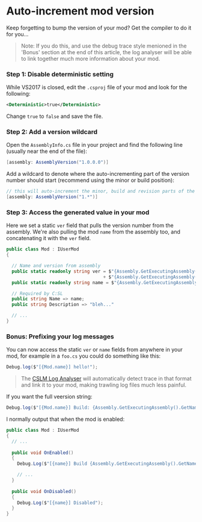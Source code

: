 # Auto-increment mod version

Keep forgetting to bump the version of your mod? Get the compiler to do it for you...

> Note: If you do this, and use the debug trace style menioned in the 'Bonus' section at the end of this article, the log analyser will be able to link together much more information about your mod.

### Step 1: Disable deterministic setting

While VS2017 is closed, edit the `.csproj` file of your mod and look for the following:

```xml
<Deterministic>true</Deterministic>
```

Change `true` to `false` and save the file.

### Step 2: Add a version wildcard

Open the `AssemblyInfo.cs` file in your project and find the following line (usually near the end of the file):

```csharp
[assembly: AssemblyVersion("1.0.0.0")]
```

Add a wildcard to denote where the auto-incrementing part of the version number should start (recommend using the minor or build position):

```csharp
// this will auto-increment the minor, build and revision parts of the version
[assembly: AssemblyVersion("1.*")]
```

### Step 3: Access the generated value in your mod

Here we set a static `ver` field that pulls the version number from the assembly. We're also pulling the mod `name` from the assembly too, and concatenating it with the `ver` field.

```csharp
public class Mod : IUserMod
{

  // Name and version from assembly
  public static readonly string ver = $"{Assembly.GetExecutingAssembly().GetName().Version.Major}."
                                    + $"{Assembly.GetExecutingAssembly().GetName().Version.Minor}";
  public static readonly string name = $"{Assembly.GetExecutingAssembly().GetName().Name} {ver}";

  // Required by C:SL
  public string Name => name;
  public string Description => "bleh..."

  // ...
}
```

### Bonus: Prefixing your log messages

You can now access the static `ver` or `name` fields from anywhere in your mod, for example in a `foo.cs` you could do something like this:

```csharp
Debug.log($"[{Mod.name}] hello!");
```

> The [CSLM Log Analyser](https://cslmodding.info/log) will automatically detect trace in that format and link it to your mod, making trawling log files much less painful.

If you want the full veersion string:

```csharp
Debug.log($"[{Mod.name}] Build: {Assembly.GetExecutingAssembly().GetName().Version}");
```

I normally output that when the mod is enabled:

```csharp
public class Mod : IUserMod
{
  // ...
   
  public void OnEnabled()
  {
    Debug.Log($"[{name}] Build {Assembly.GetExecutingAssembly().GetName().Version} Enabled.");

    // ...
  }
  
  public void OnDisabled()
  {
    Debug.Log($"[{name}] Disabled");
  }
}
```
